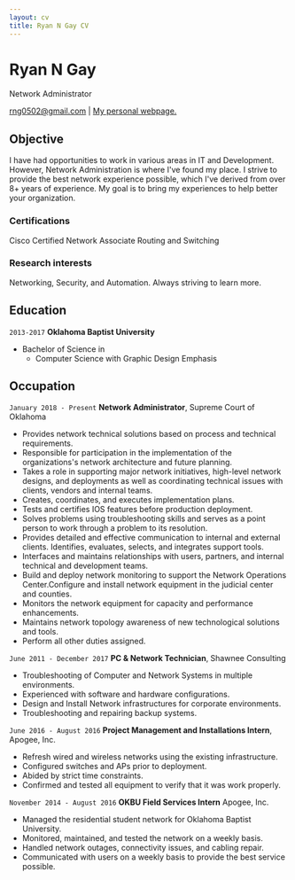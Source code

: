 ```yaml
---
layout: cv
title: Ryan N Gay CV
---
```

# Ryan N Gay
Network Administrator

<div id="webaddress">
<a href="rng0502@gmail.com">rng0502@gmail.com</a>
| <a href="https://blog.ryanngay.com">My personal webpage.</a>
</div>


## Objective

I have had opportunities to work in various areas in IT and Development. However, Network Administration is where I've found my place. I strive to provide the best network experience possible, which I've derived from over 8+ years of experience. My goal is to bring my experiences to help better your organization.

### Certifications

Cisco Certified Network Associate Routing and Switching


### Research interests

Networking, Security, and Automation. Always striving to learn more.


## Education

`2013-2017`
__Oklahoma Baptist University__

- Bachelor of Science in
  - Computer Science with Graphic Design Emphasis

## Occupation

`January 2018 - Present`
__Network Administrator__, Supreme Court of Oklahoma

- Provides network technical solutions based on process and technical requirements.
- Responsible for participation in the implementation of the organizations's network architecture and future planning.
- Takes a role in supporting major network initiatives, high-level network designs, and deployments as well as coordinating technical issues with clients, vendors and internal teams.
- Creates, coordinates, and executes implementation plans.
- Tests and certifies IOS features before production deployment.
- Solves problems using troubleshooting skills and serves as a point person to work through a problem to its resolution.
- Provides detailed and effective communication to internal and external clients. Identifies, evaluates, selects, and integrates support tools.
- Interfaces and maintains relationships with users, partners, and internal technical and development teams.
- Build and deploy network monitoring to support the Network Operations Center.Configure and install network equipment in the judicial center and counties.
- Monitors the network equipment for capacity and performance enhancements.
- Maintains network topology awareness of new technological solutions and tools.
- Perform all other duties assigned.


`June 2011 - December 2017`
__PC & Network Technician__, Shawnee Consulting

- Troubleshooting of Computer and Network Systems in multiple environments.
- Experienced with software and hardware configurations.
- Design and Install Network infrastructures for corporate environments.
- Troubleshooting and repairing backup systems.

`June 2016 - August 2016`
__Project Management and Installations Intern__, Apogee, Inc.

- Refresh wired and wireless networks using the existing infrastructure.
- Configured switches and APs prior to deployment.
- Abided by strict time constraints.
- Confirmed and tested all equipment to verify that it was work properly.

`November 2014 - August 2016`
__OKBU Field Services Intern__ Apogee, Inc.

- Managed the residential student network for Oklahoma Baptist University.
- Monitored, maintained, and tested the network on a weekly basis.
- Handled network outages, connectivity issues, and cabling repair.
- Communicated with users on a weekly basis to provide the best service possible.

<!-- ### Footer

Last updated: May 2013 -->


